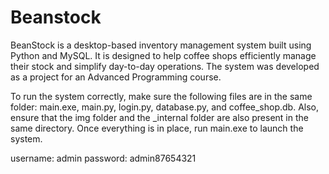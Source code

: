 # Beanstock
BeanStock is a desktop-based inventory management system built using Python and MySQL. It is designed to help coffee shops efficiently manage their stock and simplify day-to-day operations. The system was developed as a project for an Advanced Programming course.

To run the system correctly, make sure the following files are in the same folder: main.exe, main.py, login.py, database.py, and coffee_shop.db. Also, ensure that the img folder and the _internal folder are also present in the same directory. Once everything is in place, run main.exe to launch the system.  

username: admin 
password: admin87654321
